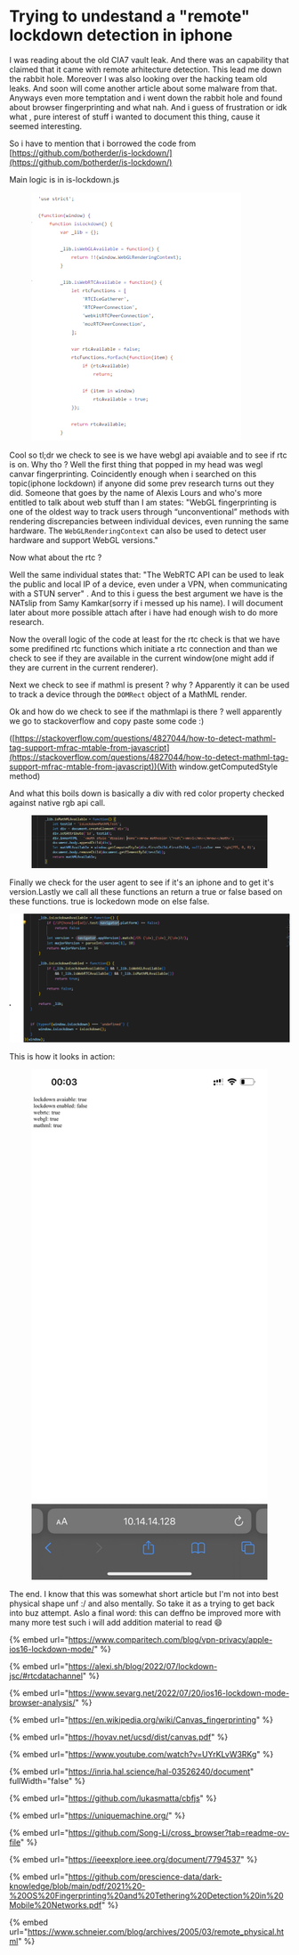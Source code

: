 # Trying to undestand a "remote" lockdown detection in iphone

I was reading about the old CIA7 vault leak. And there was an  capability that claimed that it came with remote arhitecture detection.  This lead me down the rabbit hole. Moreover I was also looking over the hacking team old leaks. And soon will come another article about some malware from that. Anyways even more temptation and i went down the rabbit hole and found about browser fingerprinting and what nah. And i guess of frustration or idk what , pure interest of stuff i wanted to document this thing, cause it seemed interesting.

So i have to mention that i borrowed the code from [https://github.com/botherder/is-lockdown/](https://github.com/botherder/is-lockdown/)

Main logic is in is-lockdown.js

<figure><img src=".gitbook/assets/1.png" alt=""><figcaption></figcaption></figure>

Cool so tl;dr we check to see is we have webgl api avaiable and to see if rtc is on. Why  tho ? Well the first thing that popped in my head was wegl canvar fingerprinting. Coincidently enough when i searched on this topic(iphone lockdown) if anyone did some prev research turns out they did. Someone that goes by the name of Alexis Lours and who's more entitled to talk about web stuff than I am states: "WebGL fingerprinting is one of the oldest way to track users through “unconventional” methods with rendering discrepancies between individual devices, even running the same hardware. The `WebGLRenderingContext` can also be used to detect user hardware and support WebGL versions."

Now what about the rtc ?

Well the same individual states that: "The WebRTC API can be used to leak the public and local IP of a device, even under a VPN, when communicating with a STUN server" . And to this i guess the best argument we have is the NATslip from Samy Kamkar(sorry if i messed up his name). I will document later about more possible attach after i have had enough wish to do more research.

Now the overall logic of the code at least for the rtc check is that we have some predifined rtc functions which initiate a rtc connection and than we check to see if they are available in the current window(one might add if they are current in the current renderer).

Next we check to see if mathml is present ? why ? Apparently it can be used to track a device through the `DOMRect` object of a MathML render.

Ok and how do we check to see if the mathmlapi is there ? well apparently we go to stackoverflow and copy paste some code :)

([https://stackoverflow.com/questions/4827044/how-to-detect-mathml-tag-support-mfrac-mtable-from-javascript](https://stackoverflow.com/questions/4827044/how-to-detect-mathml-tag-support-mfrac-mtable-from-javascript))(With window.getComputedStyle method)

And what this boils down is basically a div with red color property checked against native rgb api call.

<figure><img src=".gitbook/assets/1 (1).png" alt=""><figcaption></figcaption></figure>

Finally we check for the user agent to see if it's an iphone and to get it's version.Lastly we call all these functions an return a true or false based on these functions. true is lockedown mode on else false.

![](<.gitbook/assets/1 (2).png>)

This is how it looks in action:

<figure><img src=".gitbook/assets/WhatsApp Image 2024-02-12 at 00.56.14 (1).jpeg" alt=""><figcaption></figcaption></figure>

The end. I know that this was somewhat short article but I'm not into best physical shape unf :/ and also mentally. So take it as a trying to get back into buz attempt. Aslo a final word: this can deffno be improved more with many more test such i will add addition material to read :smile:

{% embed url="https://www.comparitech.com/blog/vpn-privacy/apple-ios16-lockdown-mode/" %}

{% embed url="https://alexi.sh/blog/2022/07/lockdown-jsc/#rtcdatachannel" %}

{% embed url="https://www.sevarg.net/2022/07/20/ios16-lockdown-mode-browser-analysis/" %}

{% embed url="https://en.wikipedia.org/wiki/Canvas_fingerprinting" %}

{% embed url="https://hovav.net/ucsd/dist/canvas.pdf" %}

{% embed url="https://www.youtube.com/watch?v=UYrKLvW3RKg" %}

{% embed url="https://inria.hal.science/hal-03526240/document" fullWidth="false" %}

{% embed url="https://github.com/lukasmatta/cbfjs" %}

{% embed url="https://uniquemachine.org/" %}

{% embed url="https://github.com/Song-Li/cross_browser?tab=readme-ov-file" %}

{% embed url="https://ieeexplore.ieee.org/document/7794537" %}

{% embed url="https://github.com/prescience-data/dark-knowledge/blob/main/pdf/2021%20-%20OS%20Fingerprinting%20and%20Tethering%20Detection%20in%20Mobile%20Networks.pdf" %}

{% embed url="https://www.schneier.com/blog/archives/2005/03/remote_physical.html" %}

